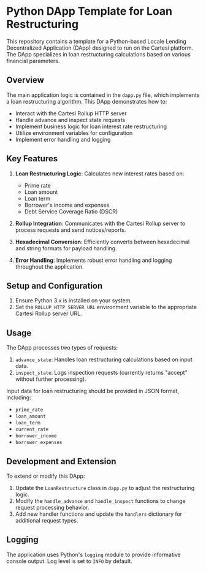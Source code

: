 # Python DApp Template for Loan Restructuring

This repository contains a template for a Python-based Locale Lending Decentralized Application (DApp) designed to run on the Cartesi platform. The DApp specializes in loan restructuring calculations based on various financial parameters.

## Overview

The main application logic is contained in the `dapp.py` file, which implements a loan restructuring algorithm. This DApp demonstrates how to:

- Interact with the Cartesi Rollup HTTP server
- Handle advance and inspect state requests
- Implement business logic for loan interest rate restructuring
- Utilize environment variables for configuration
- Implement error handling and logging

## Key Features

1. **Loan Restructuring Logic**: Calculates new interest rates based on:
   - Prime rate
   - Loan amount
   - Loan term
   - Borrower's income and expenses
   - Debt Service Coverage Ratio (DSCR)

2. **Rollup Integration**: Communicates with the Cartesi Rollup server to process requests and send notices/reports.

3. **Hexadecimal Conversion**: Efficiently converts between hexadecimal and string formats for payload handling.

4. **Error Handling**: Implements robust error handling and logging throughout the application.

## Setup and Configuration

1. Ensure Python 3.x is installed on your system.
2. Set the `ROLLUP_HTTP_SERVER_URL` environment variable to the appropriate Cartesi Rollup server URL.

## Usage

The DApp processes two types of requests:

1. `advance_state`: Handles loan restructuring calculations based on input data.
2. `inspect_state`: Logs inspection requests (currently returns "accept" without further processing).

Input data for loan restructuring should be provided in JSON format, including:
- `prime_rate`
- `loan_amount`
- `loan_term`
- `current_rate`
- `borrower_income`
- `borrower_expenses`

## Development and Extension

To extend or modify this DApp:

1. Update the `LoanRestructure` class in `dapp.py` to adjust the restructuring logic.
2. Modify the `handle_advance` and `handle_inspect` functions to change request processing behavior.
3. Add new handler functions and update the `handlers` dictionary for additional request types.

## Logging

The application uses Python's `logging` module to provide informative console output. Log level is set to `INFO` by default.
